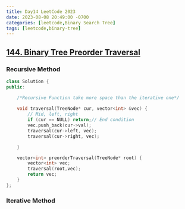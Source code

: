```yaml
---
title: Day14 LeetCode 2023
date: 2023-08-08 20:49:00 -0700
categories: [leetcode,Binary Search Tree]
tags: [leetcode,binary-tree]
---
```


## [144. Binary Tree Preorder Traversal](https://leetcode.com/problems/binary-tree-preorder-traversal/)

### Recursive Method

```c++
class Solution {
public:

    /*Recursive Function take more space than the iterative one*/
    
    void traversal(TreeNode* cur, vector<int> &vec) {
        // Mid, left, right
        if (cur == NULL) return;// End condition
        vec.push_back(cur->val);
        traversal(cur->left, vec);
        traversal(cur->right, vec);

    }

    vector<int> preorderTraversal(TreeNode* root) {
        vector<int> vec;
        traversal(root,vec);
        return vec;
    }
};

```


### Iterative Method

```c++


```
